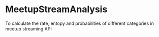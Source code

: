 # MeetupStreamAnalysis
To calculate the rate, entopy and probabilities  of different categories in meetup streaming API
